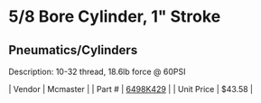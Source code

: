 # 5/8 Bore Cylinder, 1" Stroke
## Pneumatics/Cylinders
Description: 	10-32 thread, 18.6lb force @ 60PSI 

| Vendor | Mcmaster | 
| Part # | [6498K429](http://www.mcmaster.com/) | 
| Unit Price | $43.58 | 
